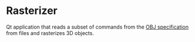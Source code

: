# Rasterizer

Qt application that reads a subset of commands from the
[OBJ specification](http://paulbourke.net/dataformats/obj/)
from files and rasterizes 3D objects.
